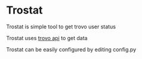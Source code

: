# Trostat
Trostat is simple tool to get trovo user status

Trostat uses [trovo api](https://developer.trovo.live/docs/APIs.html) to get data

Trostat can be easily configured by editing config.py
